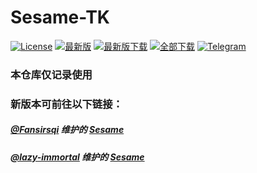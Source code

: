 # Sesame-TK

[![License](https://img.shields.io/github/license/Khaos116/XQuickEnergy?labelColor=%23f7f7f7&label=License&logo=gnuprivacyguard&color=orange)](https://github.com/Khaos116/XQuickEnergy/blob/main_tk/LICENSE)
[![最新版](https://img.shields.io/github/release/Khaos116/XQuickEnergy?labelColor=%23f7f7f7&label=最新版&logo=gitlfs&color=red)](../../releases)
[![最新版下载](https://img.shields.io/github/downloads/Khaos116/XQuickEnergy/v1.6.1.3fix/total.svg?labelColor=%23800080&label=v1.6.1.3fix下载&logo=github&color=black)](https://github.com/Khaos116/XQuickEnergy/releases/tag/v1.6.1.3fix)
[![全部下载](https://img.shields.io/github/downloads/Khaos116/XQuickEnergy/total?labelColor=blue&label=总下载&logo=circleci&color=green)](../../releases)
[![Telegram](https://img.shields.io/badge/蚂蚁森林交流群-nul?labelColor=%23f7f7f7&label=Telegram&logo=Telegram&color=brightgreen)](https://t.me/mysl_group)

### 本仓库仅记录使用
### 新版本可前往以下链接：
##### [@Fansirsqi](https://github.com/Fansirsqi) 维护的 [Sesame](https://github.com/Fansirsqi/Sesame-TK)
##### [@lazy-immortal](https://github.com/lazy-immortal) 维护的 [Sesame](https://github.com/lazy-immortal/Sesame)
